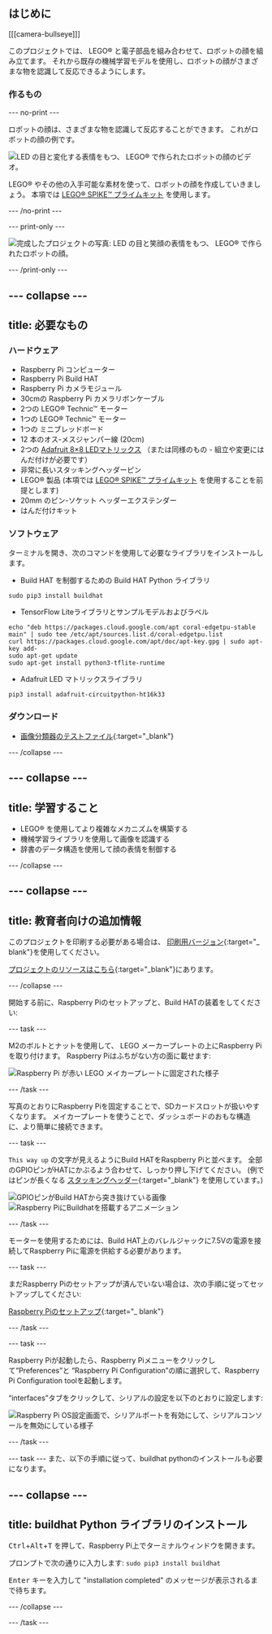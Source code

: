 ## はじめに

[[[camera-bullseye]]]

このプロジェクトでは、 LEGO® と電子部品を組み合わせて、ロボットの顔を組み立てます。 それから既存の機械学習モデルを使用し、ロボットの顔がさまざまな物を認識して反応できるようにします。

### 作るもの

--- no-print ---

ロボットの顔は、さまざまな物を認識して反応することができます。 これがロボットの顔の例です。

![LED の目と変化する表情をもつ、 LEGO® で作られたロボットの顔のビデオ。](images/robot_face.gif)

LEGO® やその他の入手可能な素材を使って、ロボットの顔を作成していきましょう。 本項では [LEGO® SPIKE™ プライムキット](https://education.lego.com/en-gb/product/spike-prime) を使用します。

--- /no-print ---

--- print-only ---

![完成したプロジェクトの写真: LED の目と笑顔の表情をもつ、 LEGO® で作られたロボットの顔。](images/robot_face.jpg)

--- /print-only ---

--- collapse ---
---
title: 必要なもの
---
### ハードウェア

+ Raspberry Pi コンピューター
+ Raspberry Pi Build HAT
+ Raspberry Pi カメラモジュール
+ 30cmの Raspberry Pi カメラリボンケーブル
+ 2つの LEGO® Technic™ モーター
+ 1つの LEGO® Technic™ モーター
+ 1つの ミニブレッドボード
+ 12 本のオス-メスジャンパー線 (20cm)
+ 2つの [Adafruit 8×8 LEDマトリックス](https://www.adafruit.com/product/1049) （または同様のもの - 組立や変更にはんだ付けが必要です）
+ 非常に長いスタッキングヘッダーピン
+ LEGO® 製品 (本項では [LEGO® SPIKE™ プライムキット](https://education.lego.com/en-gb/product/spike-prime) を使用することを前提とします)
+ 20mm のピン-ソケット ヘッダーエクステンダー
+ はんだ付けキット

### ソフトウェア

ターミナルを開き、次のコマンドを使用して必要なライブラリをインストールします。

+ Build HAT を制御するための Build HAT Python ライブラリ

```
sudo pip3 install buildhat
```

+ TensorFlow Liteライブラリとサンプルモデルおよびラベル

```
echo "deb https://packages.cloud.google.com/apt coral-edgetpu-stable main" | sudo tee /etc/apt/sources.list.d/coral-edgetpu.list
curl https://packages.cloud.google.com/apt/doc/apt-key.gpg | sudo apt-key add-
sudo apt-get update
sudo apt-get install python3-tflite-runtime
```

+ Adafruit LED マトリックスライブラリ

```
pip3 install adafruit-circuitpython-ht16k33
```

### ダウンロード

+ [画像分類器のテストファイル](https://rpf.io/p/en/lego-robot-face-go){:target="_blank"}

--- /collapse ---

--- collapse ---
---
title: 学習すること
---

+ LEGO® を使用してより複雑なメカニズムを構築する
+ 機械学習ライブラリを使用して画像を認識する
+ 辞書のデータ構造を使用して顔の表情を制御する

--- /collapse ---

--- collapse ---
---
title: 教育者向けの追加情報
---

このプロジェクトを印刷する必要がある場合は、 [印刷用バージョン](https://projects.raspberrypi.org/en/projects/robot-face/print){:target="_ blank"}を使用してください。

[プロジェクトのリソースはこちら](https://rpf.io/p/en/lego-robot-face-go){:target="_blank"}にあります。

--- /collapse ---

開始する前に、Raspberry Piのセットアップと、Build HATの装着をしてください:

--- task ---

M2のボルトとナットを使用して、 LEGO メーカープレートの上にRaspberry Piを取り付けます。 Raspberry Piはふちがない方の面に載せます:

 ![Raspberry Pi が赤い LEGO メイカープレートに固定された様子](images/build_11.jpg)

--- /task ---

写真のとおりにRaspberry Piを固定することで、SDカードスロットが扱いやすくなります。 メイカープレートを使うことで、ダッシュボードのおもな構造に、より簡単に接続できます。

--- task ---

`This way up` の文字が見えるようにBuild HATをRaspberry Piと並べます。 全部のGPIOピンがHATにかぶるよう合わせて、しっかり押し下げてください。 (例ではピンが長くなる [スタッキングヘッダー](https://www.adafruit.com/product/2223){:target="_blank"} を使用しています。)

![GPIOピンがBuild HATから突き抜けている画像](images/build_15.jpg) ![Raspberry PiにBuildhatを搭載するアニメーション](images/haton.gif)

--- /task ---

モーターを使用するためには、Build HAT上のバレルジャックに7.5Vの電源を接続してRaspberry Piに電源を供給する必要があります。

--- task ---

まだRaspberry Piのセットアップが済んでいない場合は、次の手順に従ってセットアップしてください:

[Raspberry Piのセットアップ](https://projects.raspberrypi.org/en/projects/raspberry-pi-setting-up){:target="_ blank"}

--- /task ---

--- task ---

Raspberry Piが起動したら、Raspberry Piメニューをクリックして“Preferences”と “Raspberry Pi Configuration”の順に選択して、Raspberry Pi Configuration toolを起動します。

“interfaces”タブをクリックして、シリアルの設定を以下のとおりに設定します:

![Raspberry Pi OS設定画面で、シリアルポートを有効にして、シリアルコンソールを無効にしている様子](images/configshot.jpg)

--- /task ---

--- task --- また、以下の手順に従って、buildhat pythonのインストールも必要になります。

--- collapse ---
---
title: buildhat Python ライブラリのインストール
---

<kbd>Ctrl</kbd>+<kbd>Alt</kbd>+<kbd>T</kbd> を押して、Raspberry Pi上でターミナルウィンドウを開きます。

プロンプトで次の通りに入力します: `sudo pip3 install buildhat`

<kbd>Enter</kbd> キーを入力して "installation completed" のメッセージが表示されるまで待ちます。

--- /collapse ---

--- /task ---

